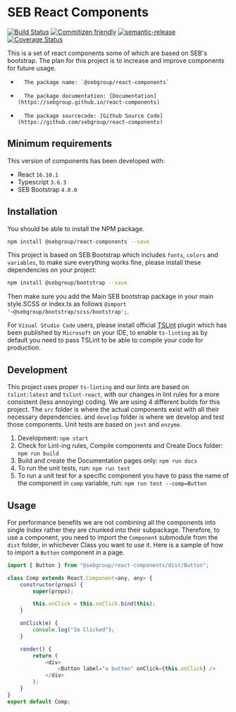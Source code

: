 # SEB React Components

[![Build Status](https://travis-ci.com/sebgroup/react-components.svg?branch=master)](https://travis-ci.com/sebgroup/react-components)
[![Commitizen friendly](https://img.shields.io/badge/commitizen-friendly-brightgreen.svg)](http://commitizen.github.io/cz-cli/)
[![semantic-release](https://img.shields.io/badge/%20%20%F0%9F%93%A6%F0%9F%9A%80-semantic--release-e10079.svg)](https://github.com/semantic-release/semantic-release)
[![Coverage Status](https://coveralls.io/repos/github/sebgroup/react-components/badge.svg?branch=master)](https://coveralls.io/github/sebgroup/react-components?branch=master)

This is a set of react components some of which are based on SEB's bootstrap. The plan for this project is to increase and improve components for future usage.

-       The package name: `@sebgroup/react-components`
-       The package documentation: [Documentation](https://sebgroup.github.io/react-components)
-       The package sourcecode: [Github Source Code](https://github.com/sebgroup/react-components)

## Minimum requirements

This version of components has been developed with:

-   React `16.10.1`
-   Typescript `3.6.3`
-   SEB Bootstrap `4.0.0`

## Installation

You should be able to install the NPM package.

```bash
npm install @sebgroup/react-components --save
```

This project is based on SEB Bootstrap which includes `fonts`, `colors` and `variables`, to make sure everything works fine, please install these dependencies on your project:

```bash
npm install @sebgroup/bootstrap --save
```

Then make sure you add the Main SEB bootstrap package in your main style.SCSS or index.ts as follows
`@import '~@sebgroup/bootstrap/scss/bootstrap';`.

For `Visual Studio Code` users, please install official [TSLint](https://marketplace.visualstudio.com/items?itemName=ms-vscode.vscode-typescript-tslint-plugin) plugin which has been published by `Microsoft` on your IDE, to enable `ts-linting` as by default you need to pass TSLint to be able to compile your code for production.

## Development

This project uses proper `ts-linting` and our lints are based on `tslint:latest` and `tslint-react`, with our changes in lint rules for a more consistent (less annoying) coding. We are using 4 different builds for this project. The `src` folder is where the actual components exist with all their necessary dependencies. and `develop` folder is where we develop and test those components. Unit tests are based on `jest` and `enzyme`.

1. Development: `npm start`
2. Check for Lint-ing rules, Compile components and Create Docs folder: `npm run build`
3. Build and create the Documentation pages only: `npm run docs`
4. To run the unit tests, run: `npm run test`
5. To run a unit test for a specific component you have to pass the name of the component in `comp` variable, run: `npm run test --comp=Button`

## Usage

For performance benefits we are not combining all the components into single Index rather they are chunked into their subpackage. Therefore, to use a component, you need to import the `Component` submodule from the `dist` folder, in whichever Class you want to use it. Here is a sample of how to import a `Button` component in a page.

```javascript
import { Button } from "@sebgroup/react-components/dist/Button";

class Comp extends React.Component<any, any> {
    constructor(props) {
        super(props);

        this.onClick = this.onClick.bind(this);
    }

    onClick(e) {
        console.log("Im Clicked");
    }

    render() {
        return (
            <div>
                <Button label="a button" onClick={this.onClick} />
            </div>
        );
    }
}
export default Comp;
```
